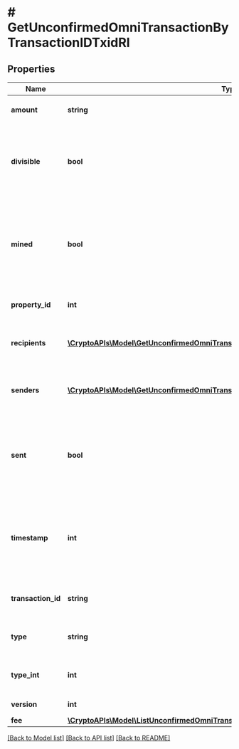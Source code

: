 # # GetUnconfirmedOmniTransactionByTransactionIDTxidRI

## Properties

Name | Type | Description | Notes
------------ | ------------- | ------------- | -------------
**amount** | **string** | Defines the amount of the sent tokens. |
**divisible** | **bool** | Defines whether the attribute can be divisible or not, as boolean. E.g., if it is \&quot;true\&quot;, the attribute is divisible. |
**mined** | **bool** | Defines whether the transaction has been mined or not, as boolean. E.g. if set to \&quot;true\&quot;, it means the transaction is mined. |
**property_id** | **int** | Represents the identifier of the tokens to send. |
**recipients** | [**\CryptoAPIs\Model\GetUnconfirmedOmniTransactionByTransactionIDTxidRIRecipientsInner[]**](GetUnconfirmedOmniTransactionByTransactionIDTxidRIRecipientsInner.md) | Represents an object of addresses that receive the transactions. |
**senders** | [**\CryptoAPIs\Model\GetUnconfirmedOmniTransactionByTransactionIDTxidRISendersInner[]**](GetUnconfirmedOmniTransactionByTransactionIDTxidRISendersInner.md) | Represents an object of addresses that provide the funds. |
**sent** | **bool** | Defines whether the transaction has been sent or not, as boolean. E.g. if set to \&quot;true\&quot;, it means the transaction is sent. |
**timestamp** | **int** | Defines the exact date/time in Unix Timestamp when this transaction was mined, confirmed or first seen in Mempool, if it is unconfirmed. |
**transaction_id** | **string** | String representation of the transaction identifier (txid) |
**type** | **string** | Defines the type of the transaction as a string. |
**type_int** | **int** | Defines the type of the transaction as a number. |
**version** | **int** | Defines the specific version. |
**fee** | [**\CryptoAPIs\Model\ListUnconfirmedOmniTransactionsByAddressRIFee**](ListUnconfirmedOmniTransactionsByAddressRIFee.md) |  |

[[Back to Model list]](../../README.md#models) [[Back to API list]](../../README.md#endpoints) [[Back to README]](../../README.md)
